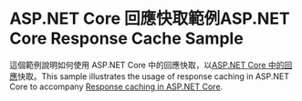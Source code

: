 # <a name="aspnet-core-response-cache-sample"></a><span data-ttu-id="161d5-101">ASP.NET Core 回應快取範例</span><span class="sxs-lookup"><span data-stu-id="161d5-101">ASP.NET Core Response Cache Sample</span></span>

<span data-ttu-id="161d5-102">這個範例說明如何使用 ASP.NET Core 中的回應快取，以[ASP.NET Core 中的回應](https://docs.microsoft.com/aspnet/core/performance/caching/response)快取。</span><span class="sxs-lookup"><span data-stu-id="161d5-102">This sample illustrates the usage of response caching in ASP.NET Core to accompany [Response caching in ASP.NET Core](https://docs.microsoft.com/aspnet/core/performance/caching/response).</span></span>
